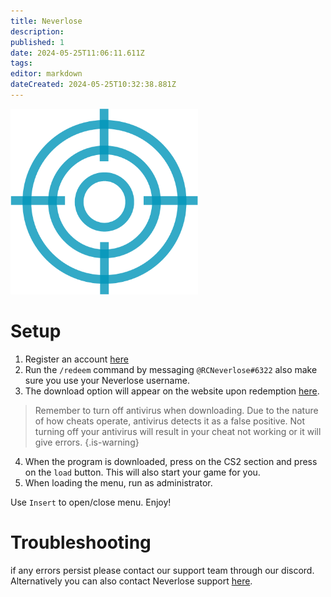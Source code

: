 ```yaml
---
title: Neverlose
description: 
published: 1
date: 2024-05-25T11:06:11.611Z
tags: 
editor: markdown
dateCreated: 2024-05-25T10:32:38.881Z
---
```


<img src="/neverlose1.png" alt="cherax-logo" width="300"/>
                                                  

# Setup


1. Register an account [here](https://neverlose.cc/?redir=me)
2. Run the `/redeem` command by messaging `@RCNeverlose#6322` also make sure you use your Neverlose username.
3. The download option will appear on the website upon redemption [here](https://en.neverlose.cc/me).
> Remember to turn off antivirus when downloading. Due to the nature of how cheats operate, antivirus detects it as a false positive. Not turning off your antivirus will result in your cheat not working or it will give errors. {.is-warning}
4. When the program is downloaded, press on the CS2 section and press on the `load` button. This will also start your game for you.
5. When loading the menu, run as administrator.

 Use `Insert` to open/close menu.
 Enjoy!
 
 # Troubleshooting
 if any errors persist please contact our support team through our discord. Alternatively you can also contact Neverlose support [here](https://en.neverlose.cc/tickets).